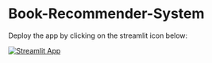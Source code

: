 # Book-Recommender-System

Deploy the app by clicking on the streamlit icon below:

[![Streamlit App](https://static.streamlit.io/badges/streamlit_badge_black_white.svg)](https://swathibabu01-book-recommender-system-app-2a55va.streamlit.app/)
